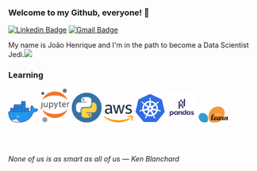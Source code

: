 ### Welcome to my Github, everyone! 👋

[![Linkedin Badge](https://img.shields.io/badge/-Linkedin-blue?style=flat-square&logo=Linkedin&logoColor=white&link=https:https://www.linkedin.com/in/jo%C3%A3ohenriquesaraceninovaes/)](https://www.linkedin.com/in/jo%C3%A3ohenriquesaraceninovaes/)
[![Gmail Badge](https://img.shields.io/badge/-joao.sarraceni@gmail.com-c14438?style=flat-square&logo=Gmail&logoColor=white&link=mailto:joao.sarraceni@gmail.com)](mailto:joao.sarraceni@gmail.com)

  
My name is João Henrique and I'm in the path to become a Data Scientist Jedi.<img src="https://emojis.slackmojis.com/emojis/images/1575297777/7233/baby-yoda.png?1575297777" width="25">

### Learning

[<img src="https://github.com/JohnnyNovaes/JohnnyNovaes/blob/master/img/docker_logo.png" alt="docker logo" width="60">](https://www.docker.com/) [<img src="https://github.com/JohnnyNovaes/JohnnyNovaes/blob/master/img/jupyter_logo.png" alt="jupyter notebook logo" width="60">](https://jupyter.org/) [<img src="https://github.com/JohnnyNovaes/JohnnyNovaes/blob/master/img/pyton_logo.png" alt="python logo" width="60">](https://www.python.org/) [<img src="https://github.com/JohnnyNovaes/JohnnyNovaes/blob/master/img/aws_logo.png" alt="aws logo" width="60">](https://aws.amazon.com/) [<img src="https://github.com/JohnnyNovaes/JohnnyNovaes/blob/master/img/kubernets_logo.png" alt="kubernetes logo" width="60">](https://kubernetes.io/) [<img src="https://github.com/JohnnyNovaes/JohnnyNovaes/blob/master/img/pandas-logo-300.png" alt="Pandas Logo" width="60">](https://pandas.pydata.org/) [<img src="https://github.com/JohnnyNovaes/JohnnyNovaes/blob/master/img/scikit_logo.png" alt="Scikit Logo" width="60">](https://scikit-learn.org/)


<br><br><p><em> None of us is as smart as all of us
— Ken Blanchard </em></p>
